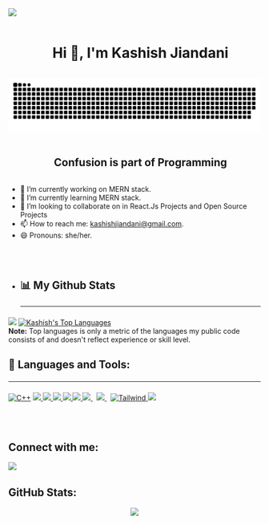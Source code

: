 <!--horizontal divider(gradiant)-->
<img src="https://user-images.githubusercontent.com/73097560/115834477-dbab4500-a447-11eb-908a-139a6edaec5c.gif">

<!--h1 without bottom border-->
<div id="user-content-toc">
  <ul align="center">
    <summary><h1 style="display: inline-block">Hi 👋, I'm Kashish Jiandani</h1></summary>
  </ul>
</div>


<!--- snake -->
<div align="center">
  <img  src="https://github.com/1999AZZAR/1999AZZAR/blob/main/resources/img/grid-snake.svg"
       alt="snake" /></a>
</div>


<!--h2 without bottom border-->
<div id="user-content-toc">
  <ul align="center">
    <summary><h2 style="display: inline-block">Confusion is part of Programming</h2></summary>
  </ul>
</div>


- 🔭 I’m currently working on MERN stack.
- 🌱 I’m currently learning MERN stack.
- 👯 I’m looking to collaborate on in React.Js Projects and Open Source Projects
- 📫 How to reach me: kashishjiandani@gmail.com.
- 😄 Pronouns: she/her.

<br><br>
- ## 📊 My Github Stats<hr>
 
<img src="https://github-readme-stats.vercel.app/api?username=KashishJiandani&&show_icons=true&title_color=ffffff&icon_color=bb2acf&text_color=daf7dc&bg_color=000000"/>
<a href="https://github.com/KashishJiandani/github-readme-stats"><img alt="Kashish's Top Languages" src="https://github-readme-stats.vercel.app/api/top-langs/?username=KashishJiandani&langs_count=8&count_private=true&layout=compact&theme=react&hide_border=true&bg_color=0D1117" /></a>
<br/>
  <b>Note:</b> Top languages is only a metric of the languages my public code consists of and doesn't reflect experience or skill level.

## 🚀 Languages and Tools:<hr>

<p align="left"> 
    <a href="https://docs.microsoft.com/en-us/cpp/?view=msvc-170" target="_blank" rel="noreferrer"><img src="https://img.icons8.com/color/2x/c-plus-plus-logo.png" width="45" height="45" alt="C++" /></a>
    <a href="https://reactjs.org/" target="_blank"> <img src="https://img.icons8.com/color/48/000000/react-native.png"/> </a>
    <a href="https://developer.mozilla.org/en-US/docs/Web/JavaScript" target="_blank"> <img src="https://img.icons8.com/color/48/000000/javascript.png"/> </a> 
    <a href="https://www.w3.org/html/" target="_blank"> <img src="https://img.icons8.com/color/48/000000/html-5.png"/> </a> 
    <a href="https://www.w3schools.com/css/" target="_blank"> <img src="https://img.icons8.com/color/48/000000/css3.png"/> </a> 
    <a href="https://getbootstrap.com" target="_blank"> <img src="https://img.icons8.com/color/48/000000/bootstrap.png"/> </a> 
     <a style="padding-right:8px;" href="https://www.npm.com/" target="_blank"> <img src="https://img.icons8.com/color/48/000000/npm.png"/> </a>
    <a style="padding-right:8px;" href="https://www.mysql.com/" target="_blank"> <img src="https://img.icons8.com/fluent/50/000000/mysql-logo.png"/> </a>
        <a href="https://tailwindcss.com/" target="_blank"> <img src="https://upload.wikimedia.org/wikipedia/commons/thumb/d/d5/Tailwind_CSS_Logo.svg/900px-Tailwind_CSS_Logo.svg.png?20211001194333" alt="Tailwind" width="45" height="45"/> </a>   
    <a href="https://git-scm.com/" target="_blank"> <img src="https://img.icons8.com/color/48/000000/git.png"/> </a> 
</p>

<br/>
<br/>

## Connect with me:
<p align="center">

<a href = "https://www.linkedin.com/in/kashish-jiandani-13b881219/" target="_blank"><img src="https://img.icons8.com/fluent/48/000000/linkedin.png"/></a>



</p>

## GitHub Stats:
<p align="center">

<img src="https://github-readme-streak-stats.herokuapp.com/?user=AviralJuyal"/>


</p>
